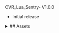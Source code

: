 CVR_Lua_Sentry- V1.0.0
- Initial release

<details>
<summary>## Assets</summary>
<br>
[CVR_Lua_Sentry](https://github.com/Fearless7bc/Fearless7_CVR_Prefabs/raw/main/CVR_Lua_Sentry_Example/CVR_Lua_Sentry_Example.unitypackage)
</details>
